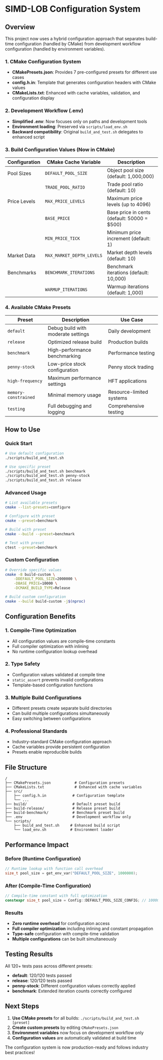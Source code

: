 # SIMD-LOB Configuration System

## Overview

This project now uses a hybrid configuration approach that separates build-time configuration (handled by CMake) from development workflow configuration (handled by environment variables).

### 1. CMake Configuration System
- **CMakePresets.json**: Provides 7 pre-configured presets for different use cases
- **config.h.in**: Template that generates configuration headers with CMake values
- **CMakeLists.txt**: Enhanced with cache variables, validation, and configuration display

### 2. Development Workflow (.env)
- **Simplified .env**: Now focuses only on paths and development tools
- **Environment loading**: Preserved via `scripts/load_env.sh`
- **Backward compatibility**: Original `build_and_test.sh` delegates to enhanced script

### 3. Build Configuration Values (Now in CMake)

| Configuration | CMake Cache Variable | Description |
|---------------|---------------------|-------------|
| Pool Sizes | `DEFAULT_POOL_SIZE` | Object pool size (default: 1,000,000) |
| | `TRADE_POOL_RATIO` | Trade pool ratio (default: 10) |
| Price Levels | `MAX_PRICE_LEVELS` | Maximum price levels (up to 4096) |
| | `BASE_PRICE` | Base price in cents (default: 50000 = $500) |
| | `MIN_PRICE_TICK` | Minimum price increment (default: 1) |
| Market Data | `MAX_MARKET_DEPTH_LEVELS` | Market depth levels (default: 10) |
| Benchmarks | `BENCHMARK_ITERATIONS` | Benchmark iterations (default: 10,000) |
| | `WARMUP_ITERATIONS` | Warmup iterations (default: 1,000) |

### 4. Available CMake Presets

| Preset | Description | Use Case |
|--------|-------------|----------|
| `default` | Debug build with moderate settings | Daily development |
| `release` | Optimized release build | Production builds |
| `benchmark` | High-performance benchmarking | Performance testing |
| `penny-stock` | Low-price stock configuration | Penny stock trading |
| `high-frequency` | Maximum performance settings | HFT applications |
| `memory-constrained` | Minimal memory usage | Resource-limited systems |
| `testing` | Full debugging and logging | Comprehensive testing |

## How to Use

### Quick Start
```bash
# Use default configuration
./scripts/build_and_test.sh

# Use specific preset
./scripts/build_and_test.sh benchmark
./scripts/build_and_test.sh penny-stock
./scripts/build_and_test.sh release
```

### Advanced Usage
```bash
# List available presets
cmake --list-presets=configure

# Configure with preset
cmake --preset=benchmark

# Build with preset
cmake --build --preset=benchmark

# Test with preset
ctest --preset=benchmark
```

### Custom Configuration
```bash
# Override specific values
cmake -B build-custom \
    -DDEFAULT_POOL_SIZE=2000000 \
    -DBASE_PRICE=10000 \
    -DCMAKE_BUILD_TYPE=Release

# Build custom configuration
cmake --build build-custom -j$(nproc)
```

## Configuration Benefits

### 1. **Compile-Time Optimization**
- All configuration values are compile-time constants
- Full compiler optimization with inlining
- No runtime configuration lookup overhead

### 2. **Type Safety**
- Configuration values validated at compile time
- `static_assert` prevents invalid configurations
- Template-based configuration functions

### 3. **Multiple Build Configurations**
- Different presets create separate build directories
- Can build multiple configurations simultaneously
- Easy switching between configurations

### 4. **Professional Standards**
- Industry-standard CMake configuration approach
- Cache variables provide persistent configuration
- Presets enable reproducible builds

## File Structure

```
/
├── CMakePresets.json           # Configuration presets
├── CMakeLists.txt              # Enhanced with cache variables
├── src/
│   ├── config.h.in            # Configuration template
│   └── ...
├── build/                     # Default preset build
├── build-release/             # Release preset build  
├── build-benchmark/           # Benchmark preset build
├── .env                       # Development workflow only
└── scripts/
    ├── build_and_test.sh     # Enhanced build script
    └── load_env.sh           # Environment loader
```

## Performance Impact

### Before (Runtime Configuration)
```cpp
// Runtime lookup with function call overhead
size_t pool_size = get_env_var("DEFAULT_POOL_SIZE", 1000000);
```

### After (Compile-Time Configuration)
```cpp
// Compile-time constant with full optimization
constexpr size_t pool_size = Config::DEFAULT_POOL_SIZE_CONFIG; // 1000000
```

### Results
- **Zero runtime overhead** for configuration access
- **Full compiler optimization** including inlining and constant propagation
- **Type-safe** configuration with compile-time validation
- **Multiple configurations** can be built simultaneously

## Testing Results

All 120+ tests pass across different presets:
- **default**: 120/120 tests passed
- **release**: 120/120 tests passed  
- **penny-stock**: Different configuration values correctly applied
- **benchmark**: Extended iteration counts correctly configured

## Next Steps

1. **Use CMake presets** for all builds: `./scripts/build_and_test.sh [preset]`
2. **Create custom presets** by editing `CMakePresets.json`
3. **Environment variables** now focus on development workflow only
4. **Configuration values** are automatically validated at build time

The configuration system is now production-ready and follows industry best practices!
